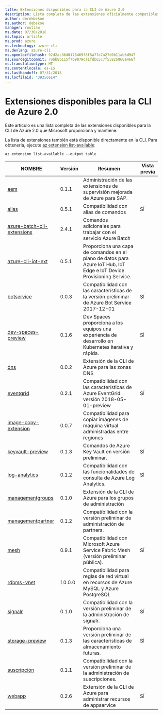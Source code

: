 ```yaml
---
title: Extensiones disponibles para la CLI de Azure 2.0
description: Lista completa de las extensiones oficialmente compatibles para la CLI de Azure 2.0.
author: derekbekoe
ms.author: debekoe
manager: routlaw
ms.date: 07/30/2018
ms.topic: article
ms.prod: azure
ms.technology: azure-cli
ms.devlang: azure-cli
ms.openlocfilehash: 92d2ac36d0176469f8f5a77e7a27d0b11ab6d947
ms.sourcegitcommit: 70bb8b115f7b9079ca1fdb65c7f5582b060a466f
ms.translationtype: HT
ms.contentlocale: es-ES
ms.lasthandoff: 07/31/2018
ms.locfileid: "39356614"
---
```

# <a name="available-extensions-for-the-azure-cli-20"></a>Extensiones disponibles para la CLI de Azure 2.0

Este artículo es una lista completa de las extensiones disponibles para la CLI de Azure 2.0 que Microsoft proporciona y mantiene.

La lista de extensiones también está disponible directamente en la CLI. Para obtenerla, ejecute [az extension list-available](/cli/azure/extension?view=azure-cli-latest#az-extension-list-available):

```azurecli
az extension list-available --output table
```

| NOMBRE | Versión | Resumen | Vista previa |
|------|---------|---------|---------|
| [aem](https://github.com/Azure/azure-cli-extensions) | 0.1.1 | Administración de las extensiones de supervisión mejorada de Azure para SAP. |  |
| [alias](https://github.com/Azure/azure-cli-extensions) | 0.5.1 | Compatibilidad con alias de comandos | SÍ |
| [azure-batch-cli-extensions](https://github.com/Azure/azure-batch-cli-extensions) | 2.4.1 | Comandos adicionales para trabajar con el servicio Azure Batch |  |
| [azure-cli-iot-ext](https://github.com/azure/azure-iot-cli-extension) | 0.5.1 | Proporciona una capa de comandos en el plano de datos para Azure IoT Hub, IoT Edge e IoT Device Provisioning Service. |  |
| [botservice](https://github.com/Azure/azure-cli-extensions) | 0.0.3 | Compatibilidad con las características de la versión preliminar de Azure Bot Service 2017-12-01 | SÍ |
| [dev-spaces-preview](https://github.com/Azure/azure-cli-extensions) | 0.1.6 | Dev Spaces proporciona a los equipos una experiencia de desarrollo en Kubernetes iterativa y rápida. | SÍ |
| [dns](https://github.com/Azure/azure-cli-extensions) | 0.0.2 | Extensión de la CLI de Azure para las zonas DNS |  |
| [eventgrid](https://github.com/Azure/azure-cli-extensions) | 0.2.1 | Compatibilidad con las características de Azure EventGrid versión 2018-05-01-preview | SÍ |
| [image-copy-extension](https://github.com/Azure/azure-cli-extensions) | 0.0.7 | Compatibilidad para copiar imágenes de máquina virtual administradas entre regiones |  |
| [keyvault-preview](https://github.com/Azure/azure-keyvault-cli-extension) | 0.1.3 | Comandos de Azure Key Vault en versión preliminar. | SÍ |
| [log-analytics](https://github.com/Azure/azure-cli-extensions/tree/master/src/log-analytics) | 0.1.2 | Compatibilidad con las funcionalidades de consulta de Azure Log Analytics. | SÍ |
| [managementgroups](https://github.com/Azure/azure-cli-extensions) | 0.1.0 | Extensión de la CLI de Azure para los grupos de administración |  |
| [managementpartner](https://github.com/Azure/azure-cli-extensions) | 0.1.2 | Compatibilidad con la versión preliminar de administración de partners. |  |
| [mesh](https://github.com/Azure/azure-cli-extensions) | 0.9.1 | Compatibilidad con Microsoft Azure Service Fabric Mesh (versión preliminar pública). | SÍ |
| [rdbms-vnet](https://github.com/Azure/azure-cli-extensions) | 10.0.0 | Compatibilidad para reglas de red virtual en recursos de Azure MySQL y Azure PostgreSQL |  |
| [signalr](https://github.com/Azure/azure-cli-extensions) | 0.1.0 | Compatibilidad con la versión preliminar de la administración de signalr. | SÍ |
| [storage-preview](https://github.com/Azure/azure-cli-extensions/tree/master/src/storage-preview) | 0.1.3 | Proporciona una versión preliminar de las características de almacenamiento futuras. | SÍ |
| [suscripción](https://github.com/Azure/azure-cli-extensions) | 0.1.1 | Compatibilidad con la versión preliminar de la administración de suscripciones. |  |
| [webapp](https://github.com/Azure/azure-cli-extensions) | 0.2.6 | Extensión de la CLI de Azure para administrar recursos de appservice | SÍ |
